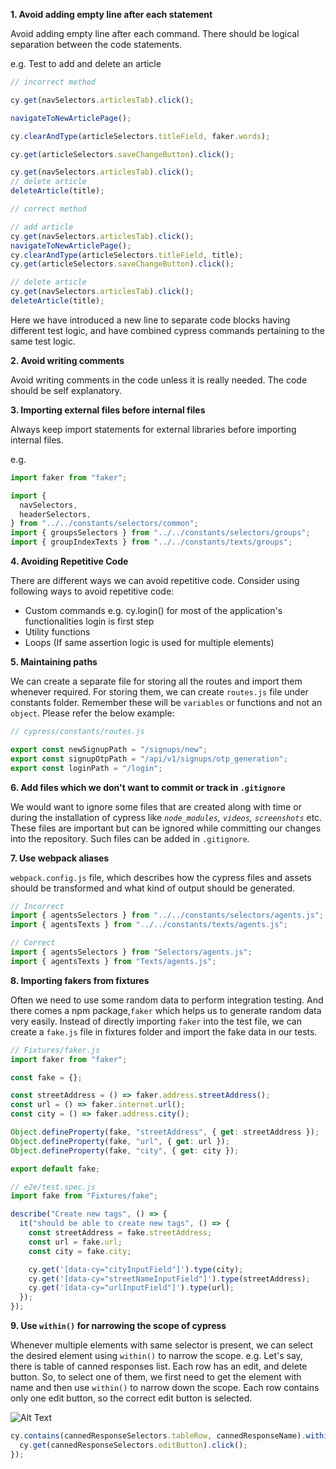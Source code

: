 **1. Avoid adding empty line after each statement**

Avoid adding empty line after each command. There should be logical separation
between the code statements.

e.g. Test to add and delete an article

```javascript
// incorrect method

cy.get(navSelectors.articlesTab).click();

navigateToNewArticlePage();

cy.clearAndType(articleSelectors.titleField, faker.words);

cy.get(articleSelectors.saveChangeButton).click();

cy.get(navSelectors.articlesTab).click();
// delete article
deleteArticle(title);

// correct method

// add article
cy.get(navSelectors.articlesTab).click();
navigateToNewArticlePage();
cy.clearAndType(articleSelectors.titleField, title);
cy.get(articleSelectors.saveChangeButton).click();

// delete article
cy.get(navSelectors.articlesTab).click();
deleteArticle(title);
```

Here we have introduced a new line to separate code blocks having different test
logic, and have combined cypress commands pertaining to the same test logic.

**2. Avoid writing comments**

Avoid writing comments in the code unless it is really needed. The code should
be self explanatory.

**3. Importing external files before internal files**

Always keep import statements for external libraries before importing internal
files.

e.g.

```javascript
import faker from "faker";

import {
  navSelectors,
  headerSelectors,
} from "../../constants/selectors/common";
import { groupsSelectors } from "../../constants/selectors/groups";
import { groupIndexTexts } from "../../constants/texts/groups";
```

**4. Avoiding Repetitive Code**

There are different ways we can avoid repetitive code. Consider using following
ways to avoid repetitive code:

- Custom commands e.g. cy.login() for most of the application's functionalities
  login is first step
- Utility functions
- Loops (If same assertion logic is used for multiple elements)

**5. Maintaining paths**

We can create a separate file for storing all the routes and import them
whenever required. For storing them, we can create `routes.js` file under
constants folder. Remember these will be `variables` or functions and not an
`object`. Please refer the below example:

```javascript
// cypress/constants/routes.js

export const newSignupPath = "/signups/new";
export const signupOtpPath = "/api/v1/signups/otp_generation";
export const loginPath = "/login";
```

**6. Add files which we don't want to commit or track in `.gitignore`**

We would want to ignore some files that are created along with time or during
the installation of cypress like _`node_modules`, `videos`, `screenshots`_ etc.
These files are important but can be ignored while committing our changes into
the repository. Such files can be added in `.gitignore`.

**7. Use webpack aliases**

`webpack.config.js` file, which describes how the cypress files and assets
should be transformed and what kind of output should be generated.

```javascript
// Incorrect
import { agentsSelectors } from "../../constants/selectors/agents.js";
import { agentsTexts } from "../../constants/texts/agents.js";

// Correct
import { agentsSelectors } from "Selectors/agents.js";
import { agentsTexts } from "Texts/agents.js";
```

**8. Importing fakers from fixtures**

Often we need to use some random data to perform integration testing. And there
comes a npm package,`faker` which helps us to generate random data very easily.
Instead of directly importing `faker` into the test file, we can create a
`fake.js` file in fixtures folder and import the fake data in our tests.

```javascript
// Fixtures/faker.js
import faker from "faker";

const fake = {};

const streetAddress = () => faker.address.streetAddress();
const url = () => faker.internet.url();
const city = () => faker.address.city();

Object.defineProperty(fake, "streetAddress", { get: streetAddress });
Object.defineProperty(fake, "url", { get: url });
Object.defineProperty(fake, "city", { get: city });

export default fake;
```

```javascript
// e2e/test.spec.js
import fake from "Fixtures/fake";

describe("Create new tags", () => {
  it("should be able to create new tags", () => {
    const streetAddress = fake.streetAddress;
    const url = fake.url;
    const city = fake.city;

    cy.get('[data-cy="cityInputField"]').type(city);
    cy.get('[data-cy="streetNameInputField"]').type(streetAddress);
    cy.get('[data-cy="urlInputField"]').type(url);
  });
});
```

**9. Use `within()` for narrowing the scope of cypress**

Whenever multiple elements with same selector is present, we can select the
desired element using `within()` to narrow the scope. e.g. Let's say, there is
table of canned responses list. Each row has an edit, and delete button. So, to
select one of them, we first need to get the element with name and then use
`within()` to narrow down the scope. Each row contains only one edit button, so
the correct edit button is selected.

![Alt Text](https://i.imgur.com/wGoGG5Z.png "Use within() for narrowing the scope")

```javascript
cy.contains(cannedResponseSelectors.tableRow, cannedResponseName).within(() => {
  cy.get(cannedResponseSelectors.editButton).click();
});
```
